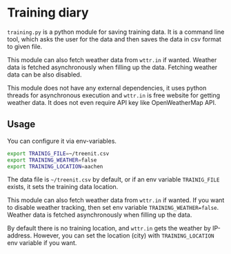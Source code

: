 # Training diary

`training.py` is a python module for saving training data. It is a command line
tool, which asks the user for the data and then saves the data in csv format to
given file.

This module can also fetch weather data from `wttr.in` if wanted. Weather
data is fetched asynchronously when filling up the data. Fetching weather data
can be also disabled.

This module does not have any external dependencies, it uses python threads for
asynchronous execution and `wttr.in` is free website for getting weather data.
It does not even require API key like OpenWeatherMap API.

## Usage

You can configure it via env-variables.

``` bash
export TRAINIG_FILE=~/treenit.csv
export TRAINING_WEATHER=false
export TRAINING_LOCATION=aachen
```

The data file is `~/treenit.csv` by default, or if an env variable `TRAINIG_FILE`
exists, it sets the training data location.

This module can also fetch weather data from `wttr.in` if wanted. If you want to
disable weather tracking, then set env variable `TRAINING_WEATHER=false`. Weather
data is fetched asynchronously when filling up the data.

By default there is no training location, and `wttr.in` gets the weather by
IP-address. However, you can set the location (city) with `TRAINING_LOCATION`
env variable if you want.

